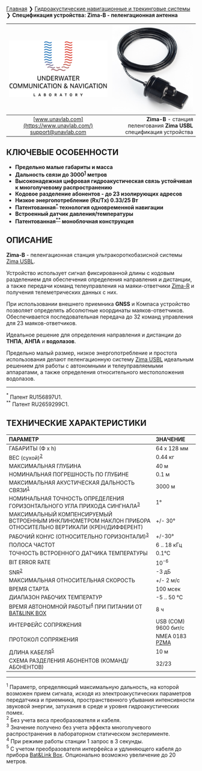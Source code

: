 [Главная](/README_RU) ❯ [Гидроакустические навигационные и трекинговые системы](/navigation_and_tracking_systems_ru) ❯ **Спецификация устройства: Zima-B - пеленгационная антенна**

<div style="page-break-after: always;"></div>

| ![logo](/documentation/sm_logo.png) | ![logo](/documentation/def_zima_b_ant.png) |
| :---: | ---: |
| [www.unavlab.com](https://www.unavlab.com/) <br/> [support@unavlab.com](mailto:support@unavlab.com) | **Zima-B** - станция пеленгования **Zima USBL** <br/> спецификация устройства |

## КЛЮЧЕВЫЕ ОСОБЕННОСТИ

* **Предельно малые габариты и масса**
* **Дальность связи до 3000<sup>[1](#footnote1)</sup> метров**
* **Высоконадежная цифровая гидроакустическая связь устойчивая к многолучевому распространению**
* **Кодовое разделение абонентов - до 23 изолирующих адресов**
* **Низкое энергопотребление (Rx/Tx) 0.33/25 Вт**
* **Патентованная<sup>[*](#footnote_a1)</sup> технология одновременной навигации**
* **Встроенный датчик давления/температуры**
* **Патентованная<sup>[**](#footnote_a2)</sup> моноблочная конструкция**

## ОПИСАНИЕ

**Zima-B** - пеленгационная станция ультракороткобазисной системы [Zima USBL](Zima_DataBrief_ru.md).  

Устройство использует сигнал фиксированной длины с кодовым разделением для обеспечения определения направления и дистанции, 
а также передачи команд телеуправления на маяки-ответчики [Zima-R](Zima_R_Specification_ru.md) и получения телеметрических данных с них.

При использовании внешнего приемника **GNSS** и Компаса устройство позволяет определять абсолютные координаты маяков-ответчиков.
Обеспечивается последовательная передача до 32 команд управления для 23 маяков-ответчиков.
 
Идеальное решение для определения направления и дистанции до **ТНПА**, **АНПА** и **водолазов**.

Предельно малый размер, низкое энергопотребление и простота использования делают пеленгационную систему [Zima USBL](Zima_DataBrief_ru.md) идеальным решением для работы с автономными и телеуправляемыми аппаратами, а также определения относительного местоположения водолазов.

_________
<a name="footnote_a1"><sup>*</sup></a> Патент RU156897U1.  
<a name="footnote_a2"><sup>**</sup></a> Патент RU2659299C1.  

<div style="page-break-after: always;"></div>

## ТЕХНИЧЕСКИЕ ХАРАКТЕРИСТИКИ

| ПАРАМЕТР | ЗНАЧЕНИЕ |
| :--- | :--- |
| ГАБАРИТЫ (Ф х h) | 64 x 128 мм |
| ВЕС (сухой)<sup>[2](#footnote2)</sup> | 0.44 кг |
| МАКСИМАЛЬНАЯ ГЛУБИНА | 40 м |
| НОМИНАЛЬНАЯ ПОГРЕШНОСТЬ ПО ГЛУБИНЕ | 0.1 м |
| МАКСИМАЛЬНАЯ АКУСТИЧЕСКАЯ ДАЛЬНОСТЬ СВЯЗИ<sup>[1](#footnote1)</sup> | 3000 м |
| НОМИНАЛЬНАЯ ТОЧНОСТЬ ОПРЕДЕЛЕНИЯ ГОРИЗОНТАЛЬНОГО УГЛА ПРИХОДА СИНГНАЛА<sup>[3](#footnote3)</sup> | 1° |
| МАКСИМАЛЬНЫЙ КОМПЕНСИРУЕМЫЙ ВСТРОЕННЫМ ИНКЛИНОМЕТРОМ НАКЛОН ПРИБОРА ОТНОСИТЕЛЬНО ВЕРТИКАЛИ (КРЕН/ДИФФЕРЕНТ) | +/- 30° |
| РАБОЧИЙ КОНУС (ОТНОСИТЕЛЬНО ГОРИЗОНТАЛИ)<sup>[3](#footnote3)</sup> | +/-30° |
| ПОЛОСА ЧАСТОТ | 6 .. 18 кГц |
| ТОЧНОСТЬ ВСТРОЕННОГО ДАТЧИКА ТЕМПЕРАТУРЫ | 0.1°С |
| BIT ERROR RATE | 10<sup>-6</sup> |
| SNR<sup>[2](#footnote2)</sup> | -3 дБ |
| МАКСИМАЛЬНАЯ ОТНОСИТЕЛЬНАЯ СКОРОСТЬ | +/- 2 м/с |
| ВРЕМЯ СТАРТА | 100 мсек |
| ДИАПАЗОН РАБОЧИХ ТЕМПЕРАТУР | -5 .. 50 °C |
| ВРЕМЯ АВТОНОМНОЙ РАБОТЫ<sup>[4](#footnote4)</sup> ПРИ ПИТАНИИ ОТ [BAT&LINK BOX](Bat_n_link_box_Specification_ru.md) | 8 ч |
| ИНТЕРФЕЙС СОПРЯЖЕНИЯ | USB (COM) 9600 бит/с |
| ПРОТОКОЛ СОПРЯЖЕНИЯ | NMEA 0183 [PZMA](Zima_Protocol_Specification_ru.md) |
| ДЛИНА КАБЕЛЯ<sup>[5](#footnote5)</sup> | 10 м |
| СХЕМА РАЗДЕЛЕНИЯ АБОНЕНТОВ (КОМАНД/АБОНЕНТОВ) | 32/23 |
  
________________
<a name="footnote1"><sup>1</sup></a> Параметр, определяющий максимальную дальность, на которой возможен прием сигнала, исходя из электроакустических параметров передатчика и приемника, пространственного убывания интенсивности звуковой энергии, затухания в среде и уровня гидроакустических помех.  
<a name="footnote2"><sup>2</sup></a> Без учета веса преобразователя и кабеля.  
<a name="footnote3"><sup>3</sup></a> Значение получено без учета эффекта многолучевого распространения в лабораторном статическом эксперименте.  
<a name="footnote4"><sup>4</sup></a> При режиме работы станции 1 запрос в 3 секунды.  
<a name="footnote5"><sup>5</sup></a> С учетом преобразователя интерфейса и удлиняющего кабеля до прибора [Bat&Link Box](Bat_n_link_box_Specification_ru.md). Опционально возможно увеличение до 20 метров.  

<div style="page-break-after: always;"></div>

